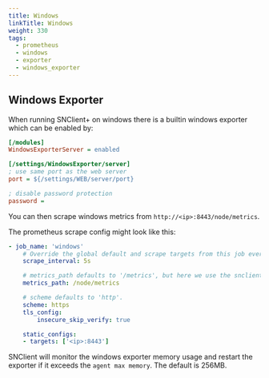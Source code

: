 ```yaml
---
title: Windows
linkTitle: Windows
weight: 330
tags:
  - prometheus
  - windows
  - exporter
  - windows_exporter
---
```


## Windows Exporter

When running SNClient+ on windows there is a builtin windows exporter which can be
enabled by:

```ini
[/modules]
WindowsExporterServer = enabled

[/settings/WindowsExporter/server]
; use same port as the web server
port = ${/settings/WEB/server/port}

; disable password protection
password =
```

You can then scrape windows metrics from `http://<ip>:8443/node/metrics`.

The prometheus scrape config might look like this:

```yaml
- job_name: 'windows'
    # Override the global default and scrape targets from this job every 5 seconds.
    scrape_interval: 5s

    # metrics_path defaults to '/metrics', but here we use the snclient-prefix
    metrics_path: /node/metrics

    # scheme defaults to 'http'.
    scheme: https
    tls_config:
        insecure_skip_verify: true

    static_configs:
    - targets: ['<ip>:8443']
```

SNClient will monitor the windows exporter memory usage and restart the exporter if
it exceeds the `agent max memory`. The default is 256MB.
